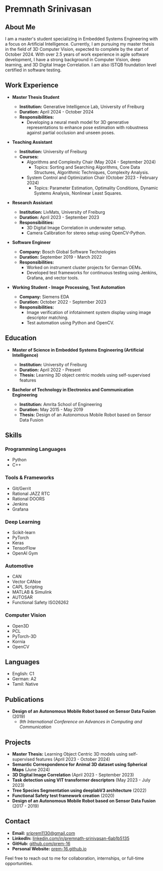 # Premnath Srinivasan

## About Me

I am a master's student specializing in Embedded Systems Engineering with a focus on Artificial Intelligence. Currently, I am pursuing my master thesis in the field of 3D Computer Vision, expected to complete by the start of October 2024. With over 2.5 years of work experience in agile software development, I have a strong background in Computer Vision, deep learning, and 3D Digital Image Correlation. I am also ISTQB foundation level certified in software testing.

## Work Experience

- **Master Thesis Student**
  - **Institution:** Generative Intelligence Lab, University of Freiburg
  - **Duration:** April 2024 - October 2024
  - **Responsibilities:**
    - Developing a neural mesh model for 3D generative representations to enhance pose estimation with robustness against partial occlusion and unseen poses.

- **Teaching Assistant**
  - **Institution:** University of Freiburg
  - **Courses:**
    - Algorithms and Complexity Chair (May 2024 - September 2024)
      - Topics: Sorting and Searching Algorithms, Core Data Structures, Algorithmic Techniques, Complexity Analysis.
    - System Control and Optimization Chair (October 2023 - February 2024)
      - Topics: Parameter Estimation, Optimality Conditions, Dynamic Systems Analysis, Nonlinear Least Squares.

- **Research Assistant**
  - **Institution:** LivMats, University of Freiburg
  - **Duration:** April 2023 - September 2023
  - **Responsibilities:**
    - 3D Digital Image Correlation in underwater setup.
    - Camera Calibration for stereo setup using OpenCV-Python.

- **Software Engineer**
  - **Company:** Bosch Global Software Technologies
  - **Duration:** September 2019 - March 2022
  - **Responsibilities:**
    - Worked on instrument cluster projects for German OEMs.
    - Developed test frameworks for continuous testing using Jenkins, Grafana, and vector tools.

- **Working Student - Image Processing, Test Automation**
  - **Company:** Siemens EDA
  - **Duration:** October 2022 - September 2023
  - **Responsibilities:**
    - Image verification of infotainment system display using image descriptor matching.
    - Test automation using Python and OpenCV.

## Education

- **Master of Science in Embedded Systems Engineering (Artificial Intelligence)**
  - **Institution:** University of Freiburg
  - **Duration:** April 2022 - Present
  - **Thesis:** Learning 3D object centric models using self-supervised features

- **Bachelor of Technology in Electronics and Communication Engineering**
  - **Institution:** Amrita School of Engineering
  - **Duration:** May 2015 - May 2019
  - **Thesis:** Design of an Autonomous Mobile Robot based on Sensor Data Fusion

## Skills

### Programming Languages
- Python
- C++

### Tools & Frameworks
- Git/Gerrit
- Rational JAZZ RTC
- Rational DOORS
- Jenkins
- Grafana

### Deep Learning
- Scikit-learn
- PyTorch
- Keras
- TensorFlow
- OpenAI Gym

### Automotive
- CAN
- Vector CANoe
- CAPL Scripting
- MATLAB & Simulink
- AUTOSAR
- Functional Safety ISO26262

### Computer Vision
- Open3D
- PCL
- PyTorch-3D
- Kornia
- OpenCV

## Languages
- English: C1
- German: A2
- Tamil: Native

## Publications
- **Design of an Autonomous Mobile Robot based on Sensor Data Fusion** (2019)
  - *9th International Conference on Advances in Computing and Communication*

## Projects

- **Master Thesis:** Learning Object Centric 3D models using self-supervised features (April 2023 - October 2024)
- **Semantic Correspondence for Animal 3D dataset using Spherical Maps** (June 2024)
- **3D Digital Image Correlation** (April 2023 - September 2023)
- **Task detection using VIT transformer descriptors** (May 2023 - July 2023)
- **Tree Species Segmentation using deeplabV3 architecture** (2022)
- **Functional Safety test framework creation** (2020)
- **Design of an Autonomous Mobile Robot based on Sensor Data Fusion** (2017 - 2019)

## Contact

- **Email:** [sriprem1130@gmail.com](mailto:sriprem1130@gmail.com)
- **LinkedIn:** [linkedin.com/in/premnath-srinivasan-6ab1b5135](https://www.linkedin.com/in/premnath-srinivasan-6ab1b5135)
- **GitHub:** [github.com/prem-16](https://github.com/prem-16)
- **Personal Website:** [prem-16.github.io](https://prem-16.github.io/)

Feel free to reach out to me for collaboration, internships, or full-time opportunities.
